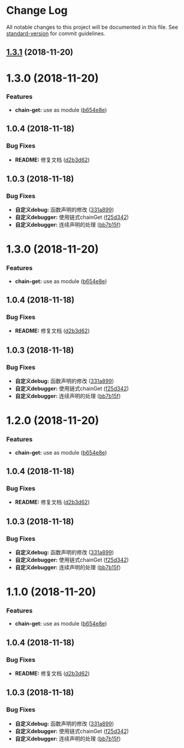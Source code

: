 # Change Log

All notable changes to this project will be documented in this file. See [standard-version](https://github.com/conventional-changelog/standard-version) for commit guidelines.

<a name="1.3.1"></a>
## [1.3.1](https://github.com/huruji/babel-plugin-no-debugging/compare/v1.3.0...v1.3.1) (2018-11-20)



<a name="1.3.0"></a>
# 1.3.0 (2018-11-20)


### Features

* **chain-get:** use as module ([b654e8e](https://github.com/huruji/babel-plugin-no-debugging/commit/b654e8e))



<a name="1.0.4"></a>
## 1.0.4 (2018-11-18)


### Bug Fixes

* **README:** 修复文档 ([d2b3d62](https://github.com/huruji/babel-plugin-no-debugging/commit/d2b3d62))



<a name="1.0.3"></a>
## 1.0.3 (2018-11-18)


### Bug Fixes

* **自定义debug:** 函数声明的修改 ([331a899](https://github.com/huruji/babel-plugin-no-debugging/commit/331a899))
* **自定义debugger:** 使用链式chainGet ([f25d342](https://github.com/huruji/babel-plugin-no-debugging/commit/f25d342))
* **自定义debugger:** 连续声明的处理 ([bb7b15f](https://github.com/huruji/babel-plugin-no-debugging/commit/bb7b15f))



<a name="1.3.0"></a>
# 1.3.0 (2018-11-20)


### Features

* **chain-get:** use as module ([b654e8e](https://github.com/huruji/babel-plugin-no-debugging/commit/b654e8e))



<a name="1.0.4"></a>
## 1.0.4 (2018-11-18)


### Bug Fixes

* **README:** 修复文档 ([d2b3d62](https://github.com/huruji/babel-plugin-no-debugging/commit/d2b3d62))



<a name="1.0.3"></a>
## 1.0.3 (2018-11-18)


### Bug Fixes

* **自定义debug:** 函数声明的修改 ([331a899](https://github.com/huruji/babel-plugin-no-debugging/commit/331a899))
* **自定义debugger:** 使用链式chainGet ([f25d342](https://github.com/huruji/babel-plugin-no-debugging/commit/f25d342))
* **自定义debugger:** 连续声明的处理 ([bb7b15f](https://github.com/huruji/babel-plugin-no-debugging/commit/bb7b15f))



<a name="1.2.0"></a>
# 1.2.0 (2018-11-20)


### Features

* **chain-get:** use as module ([b654e8e](https://github.com/huruji/babel-plugin-no-debugging/commit/b654e8e))



<a name="1.0.4"></a>
## 1.0.4 (2018-11-18)


### Bug Fixes

* **README:** 修复文档 ([d2b3d62](https://github.com/huruji/babel-plugin-no-debugging/commit/d2b3d62))



<a name="1.0.3"></a>
## 1.0.3 (2018-11-18)


### Bug Fixes

* **自定义debug:** 函数声明的修改 ([331a899](https://github.com/huruji/babel-plugin-no-debugging/commit/331a899))
* **自定义debugger:** 使用链式chainGet ([f25d342](https://github.com/huruji/babel-plugin-no-debugging/commit/f25d342))
* **自定义debugger:** 连续声明的处理 ([bb7b15f](https://github.com/huruji/babel-plugin-no-debugging/commit/bb7b15f))



<a name="1.1.0"></a>
# 1.1.0 (2018-11-20)


### Features

* **chain-get:** use as module ([b654e8e](https://github.com/huruji/babel-plugin-no-debugging/commit/b654e8e))



<a name="1.0.4"></a>
## 1.0.4 (2018-11-18)


### Bug Fixes

* **README:** 修复文档 ([d2b3d62](https://github.com/huruji/babel-plugin-no-debugging/commit/d2b3d62))



<a name="1.0.3"></a>
## 1.0.3 (2018-11-18)


### Bug Fixes

* **自定义debug:** 函数声明的修改 ([331a899](https://github.com/huruji/babel-plugin-no-debugging/commit/331a899))
* **自定义debugger:** 使用链式chainGet ([f25d342](https://github.com/huruji/babel-plugin-no-debugging/commit/f25d342))
* **自定义debugger:** 连续声明的处理 ([bb7b15f](https://github.com/huruji/babel-plugin-no-debugging/commit/bb7b15f))
